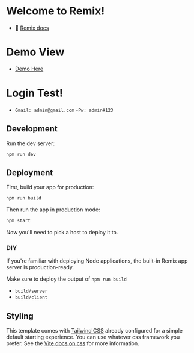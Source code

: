 # Welcome to Remix!

- 📖 [Remix docs](https://remix.run/docs)

# Demo View

- [Demo Here](https://kasir-app-with-remix-gkwzptowj-ihells-projects.vercel.app/)

# Login Test!

- `Gmail: admin@gmail.com`
-`Pw: admin#123`

## Development

Run the dev server:

```shellscript
npm run dev
```

## Deployment

First, build your app for production:

```sh
npm run build
```

Then run the app in production mode:

```sh
npm start
```

Now you'll need to pick a host to deploy it to.

### DIY

If you're familiar with deploying Node applications, the built-in Remix app server is production-ready.

Make sure to deploy the output of `npm run build`

- `build/server`
- `build/client`

## Styling

This template comes with [Tailwind CSS](https://tailwindcss.com/) already configured for a simple default starting experience. You can use whatever css framework you prefer. See the [Vite docs on css](https://vitejs.dev/guide/features.html#css) for more information.
